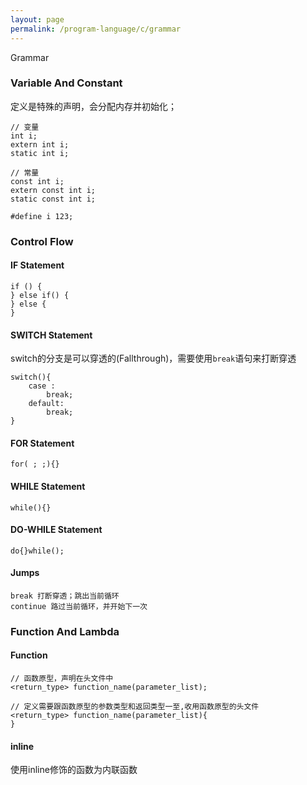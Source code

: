 ```yaml
---
layout: page
permalink: /program-language/c/grammar
---
```


Grammar

### Variable And Constant

定义是特殊的声明，会分配内存并初始化；

    // 变量
    int i;
    extern int i;
    static int i;

    // 常量
    const int i;
    extern const int i;
    static const int i;

    #define i 123;

### Control Flow

#### IF Statement

    if () {
    } else if() {
    } else {
    }

#### SWITCH Statement
switch的分支是可以穿透的(Fallthrough)，需要使用`break`语句来打断穿透

    switch(){
        case :
            break;
        default:
            break;
    }

#### FOR Statement

    for( ; ;){}

#### WHILE Statement

    while(){}

#### DO-WHILE Statement

    do{}while();

#### Jumps

    break 打断穿透；跳出当前循环
    continue 路过当前循环，并开始下一次

### Function And Lambda
#### Function

    // 函数原型，声明在头文件中
    <return_type> function_name(parameter_list);

    // 定义需要跟函数原型的参数类型和返回类型一至,收用函数原型的头文件
    <return_type> function_name(parameter_list){
    }

#### inline
使用inline修饰的函数为内联函数

